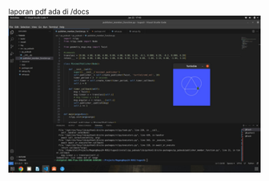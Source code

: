 laporan pdf ada di /docs \
![Done](https://github.com/Kak-Palel/MagangBayu24-ROS2/blob/main/tugas3/docs/done.jpeg)
